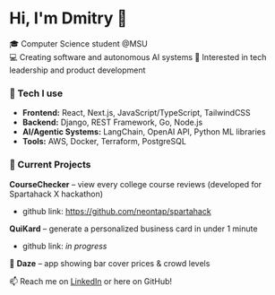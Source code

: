 # Hi, I'm Dmitry 👋  

🎓 Computer Science student @MSU  
💻 Creating software and autonomous AI systems
🚀 Interested in tech leadership and product development

### 🔧 Tech I use
- **Frontend:** React, Next.js, JavaScript/TypeScript, TailwindCSS  
- **Backend:** Django, REST Framework, Go, Node.js
- **AI/Agentic Systems:** LangChain, OpenAI API, Python ML libraries
- **Tools:** AWS, Docker, Terraform, PostgreSQL

### 📌 Current Projects
**CourseChecker** – view every college course reviews (developed for Spartahack X hackathon)
- github link: https://github.com/neontap/spartahack
  
**QuiKard** – generate a personalized business card in under 1 minute
- github link: *in progress*
    
🍹 **Daze** – app showing bar cover prices & crowd levels

📫 Reach me on [LinkedIn](https://linkedin.com/in/stdmitry04) or here on GitHub!

